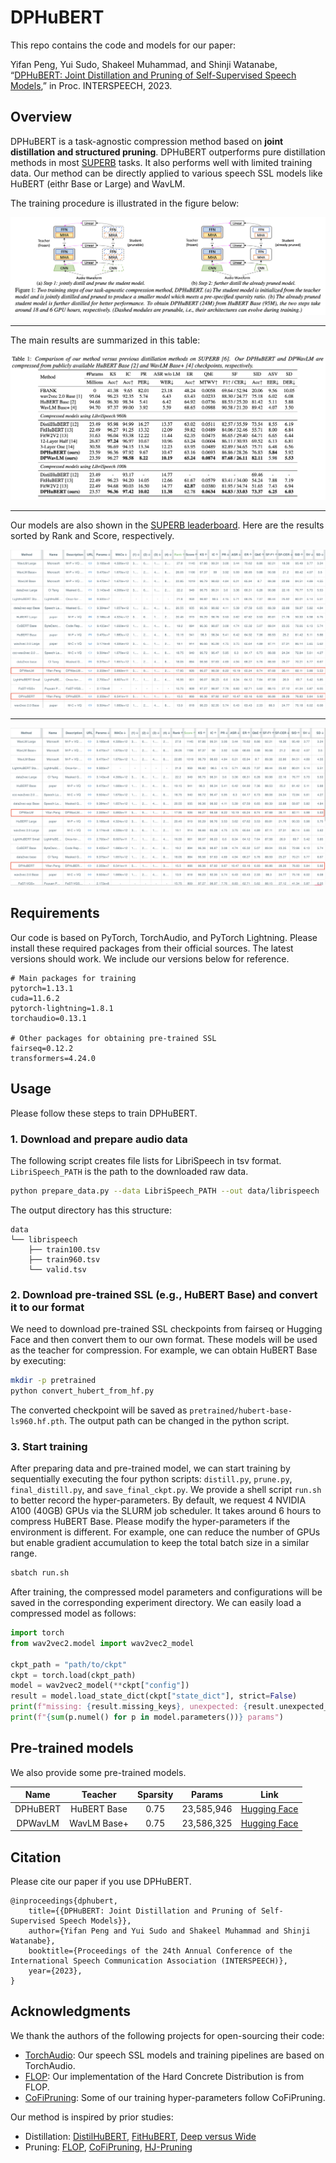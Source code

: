 # DPHuBERT

This repo contains the code and models for our paper: 

Yifan Peng, Yui Sudo, Shakeel Muhammad, and Shinji Watanabe, “[DPHuBERT: Joint Distillation and Pruning of Self-Supervised Speech Models](https://arxiv.org/abs/2305.17651),” in Proc. INTERSPEECH, 2023.


## Overview

DPHuBERT is a task-agnostic compression method based on **joint distillation and structured pruning**. DPHuBERT outperforms pure distillation methods in most [SUPERB](https://superbbenchmark.org/leaderboard) tasks. It also performs well with limited training data. Our method can be directly applied to various speech SSL models like HuBERT (eithr Base or Large) and WavLM.

The training procedure is illustrated in the figure below:

![Training procedure of DPHuBERT](imgs/dphubert-train.png)

---

The main results are summarized in this table:

![DPHuBERT results](imgs/dphubert-results.png)

---

Our models are also shown in the [SUPERB leaderboard](https://superbbenchmark.org/leaderboard). Here are the results sorted by Rank and Score, respectively.

![SUPERB sorted by Rank](imgs/dphubert-superb.png)

---

![SUPERB sorted by Score](imgs/dphubert-superb-score.png)

## Requirements

Our code is based on PyTorch, TorchAudio, and PyTorch Lightning. Please install these required packages from their official sources. The latest versions should work. We include our versions below for reference.

```
# Main packages for training
pytorch=1.13.1
cuda=11.6.2
pytorch-lightning=1.8.1
torchaudio=0.13.1

# Other packages for obtaining pre-trained SSL
fairseq=0.12.2
transformers=4.24.0
```


## Usage

Please follow these steps to train DPHuBERT.

### 1. Download and prepare audio data

The following script creates file lists for LibriSpeech in tsv format. `LibriSpeech_PATH` is the path to the downloaded raw data.

```bash
python prepare_data.py --data LibriSpeech_PATH --out data/librispeech
```

The output directory has this structure:

```
data
└── librispeech
    ├── train100.tsv
    ├── train960.tsv
    └── valid.tsv
```

### 2. Download pre-trained SSL (e.g., HuBERT Base) and convert it to our format

We need to download pre-trained SSL checkpoints from fairseq or Hugging Face and then convert them to our own format. These models will be used as the teacher for compression. For example, we can obtain HuBERT Base by executing:

```bash
mkdir -p pretrained
python convert_hubert_from_hf.py
```

The converted checkpoint will be saved as `pretrained/hubert-base-ls960.hf.pth`. The output path can be changed in the python script.

### 3. Start training

After preparing data and pre-trained model, we can start training by sequentially executing the four python scripts: `distill.py`, `prune.py`, `final_distill.py`, and `save_final_ckpt.py`. We provide a shell script `run.sh` to better record the hyper-parameters. By default, we request 4 NVIDIA A100 (40GB) GPUs via the SLURM job scheduler. It takes around 6 hours to compress HuBERT Base. Please modify the hyper-parameters if the environment is different. For example, one can reduce the number of GPUs but enable gradient accumulation to keep the total batch size in a similar range.

```bash
sbatch run.sh
```

After training, the compressed model parameters and configurations will be saved in the corresponding experiment directory. We can easily load a compressed model as follows:

```python
import torch
from wav2vec2.model import wav2vec2_model

ckpt_path = "path/to/ckpt"
ckpt = torch.load(ckpt_path)
model = wav2vec2_model(**ckpt["config"])
result = model.load_state_dict(ckpt["state_dict"], strict=False)
print(f"missing: {result.missing_keys}, unexpected: {result.unexpected_keys}")
print(f"{sum(p.numel() for p in model.parameters())} params")
```


## Pre-trained models

We also provide some pre-trained models.

| Name | Teacher | Sparsity | Params | Link |
|:---:|:---:|:---:|:---:|:---:|
| DPHuBERT | HuBERT Base | 0.75 | 23,585,946 | [Hugging Face](https://huggingface.co/pyf98/DPHuBERT/blob/main/DPHuBERT-sp0.75.pth) |
| DPWavLM | WavLM Base+ | 0.75 | 23,586,325 | [Hugging Face](https://huggingface.co/pyf98/DPHuBERT/blob/main/DPWavLM-sp0.75.pth) |



## Citation

Please cite our paper if you use DPHuBERT.

```
@inproceedings{dphubert,
    title={{DPHuBERT: Joint Distillation and Pruning of Self-Supervised Speech Models}},
    author={Yifan Peng and Yui Sudo and Shakeel Muhammad and Shinji Watanabe},
    booktitle={Proceedings of the 24th Annual Conference of the International Speech Communication Association (INTERSPEECH)},
    year={2023},
}
```


## Acknowledgments

We thank the authors of the following projects for open-sourcing their code:
- [TorchAudio](https://github.com/pytorch/audio): Our speech SSL models and training pipelines are based on TorchAudio.
- [FLOP](https://github.com/asappresearch/flop): Our implementation of the Hard Concrete Distribution is from FLOP.
- [CoFiPruning](https://github.com/princeton-nlp/CoFiPruning): Some of our training hyper-parameters follow CoFiPruning.

Our method is inspired by prior studies:
- Distillation: [DistilHuBERT](https://arxiv.org/abs/2110.01900), [FitHuBERT](https://arxiv.org/abs/2207.00555), [Deep versus Wide](https://arxiv.org/abs/2207.06867)
- Pruning: [FLOP](https://arxiv.org/abs/1910.04732), [CoFiPruning](https://arxiv.org/abs/2204.00408), [HJ-Pruning](https://arxiv.org/abs/2302.14132)
